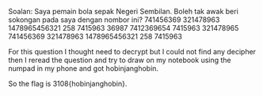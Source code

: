 Soalan:
Saya pemain bola sepak Negeri Sembilan. Boleh tak awak beri sokongan pada saya dengan nombor ini?
741456369 321478963 1478965456321 258 7415963 36987 7412369654 7415963 321478965 741456369 321478963 1478965456321 258 7415963

For this question I thought need to decrypt but I could not find any decipher then I reread the question and try to draw on my notebook using the numpad in my phone and got hobinjanghobin.

So the flag is 3108{hobinjanghobin}.

